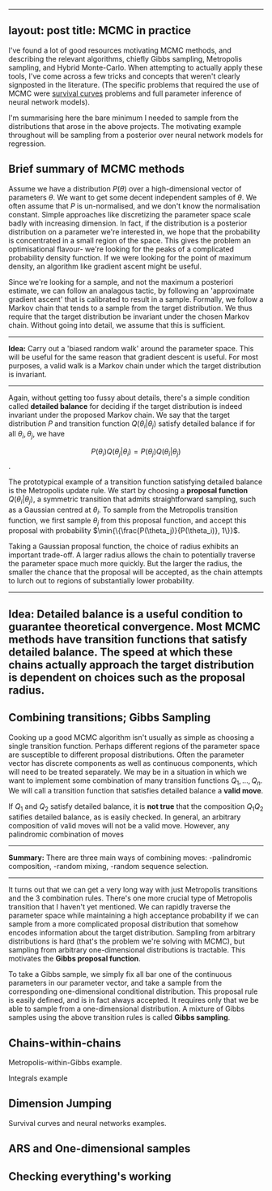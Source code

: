 <script type="text/x-mathjax-config"> MathJax.Hub.Config({ tex2jax: { inlineMath: [['$','$'], ['\\(','\\)']], processEscapes: true } }); </script> <script src="https://cdnjs.cloudflare.com/ajax/libs/mathjax/2.7.0/MathJax.js?config=TeX-AMS-MML_HTMLorMML" type="text/javascript"></script>

---
layout: post
title: MCMC in practice
---

I've found a lot of good resources motivating MCMC methods, and describing the relevant algorithms, chiefly Gibbs sampling, Metropolis sampling, and Hybrid Monte-Carlo. When attempting to actually apply these tools, I've come across a few tricks and concepts that weren't clearly signposted in the literature. (The specific problems that required the use of MCMC were [survival curves](https://hilbert-spaess.github.io/STATS-survival-curves/) problems and full parameter inference of neural network models).

I'm summarising here the bare minimum I needed to sample from the distributions that arose in the above projects. The motivating example throughout will be sampling from a posterior over neural network models for regression.

## Brief summary of MCMC methods

Assume we have a distribution $P(\theta)$ over a high-dimensional vector of parameters $\theta$. We want to get some decent independent samples of $\theta$. We often assume that $P$ is un-normalised, and we don't know the normalisation constant. Simple approaches like discretizing the parameter space scale badly with increasing dimension. In fact, if the distribution is a posterior distribution on a parameter we're interested in, we hope that the probability is concentrated in a small region of the space. This gives the problem an optimisational flavour- we're looking for the peaks of a complicated probability density function. If we were looking for the point of maximum density, an algorithm like gradient ascent might be useful.

Since we're looking for a sample, and not the maximum a posteriori estimate, we can follow an analagous tactic, by following an 'approximate gradient ascent' that is calibrated to result in a sample. Formally, we follow a Markov chain that tends to a sample from the target distribution. We thus require that the target distribution be invariant under the chosen Markov chain. Without going into detail, we assume that this is sufficient.


----

**Idea:** Carry out a 'biased random walk' around the parameter space. This will be useful for the same reason that gradient descent is useful. For most purposes, a valid walk is a Markov chain under which the target distribution is invariant.

----

Again, without getting too fussy about details, there's a simple condition called **detailed balance** for deciding if the target distribution is indeed invariant under the proposed Markov chain. We say that the target distribution $P$ and transition function $Q(\theta_i \vert \theta_j)$ satisfy detailed balance if for all $\theta_i, \theta_j$, we have 

$$P(\theta_i) Q(\theta_j \vert \theta_i) = P(\theta_j) Q(\theta_i \vert \theta_j)$$.

The prototypical example of a transition function satisfying detailed balance is the Metropolis update rule. We start by choosing a **proposal function** $Q(\theta_i \vert \theta_j)$, a symmetric transition that admits straightforward sampling, such as a Gaussian centred at $\theta_i$. To sample from the Metropolis transition function, we first sample $\theta_j$ from this proposal function, and accept this proposal with probability $\min{\{\frac{P(\theta_j)}{P(\theta_i)}, 1\}}$. 

Taking a Gaussian proposal function, the choice of radius exhibits an important trade-off. A larger radius allows the chain to potentially traverse the parameter space much more quickly. But the larger the radius, the smaller the chance that the proposal will be accepted, as the chain attempts to lurch out to regions of substantially lower probability. 

---
**Idea:** Detailed balance is a useful condition to guarantee theoretical convergence. Most MCMC methods have transition functions that satisfy detailed balance. The speed at which these chains actually approach the target distribution is dependent on choices such as the proposal radius.
---

## Combining transitions; Gibbs Sampling

Cooking up a good MCMC algorithm isn't usually as simple as choosing a single transition function. Perhaps different regions of the parameter space are susceptible to different proposal distributions. Often the parameter vector has discrete components as well as continuous components, which will need to be treated separately. We may be in a situation in which we want to implement some combination of many transition functions $Q_1, ..., Q_n$. We will call a transition function that satisfies detailed balance a **valid move**.

If $Q_1$ and $Q_2$ satisfy detailed balance, it is **not true** that the composition $Q_1 Q_2$ satifies detailed balance, as is easily checked. In general, an arbitrary composition of valid moves will not be a valid move. However, any palindromic combination of moves 

---
**Summary:** There are three main ways of combining moves: -palindromic composition, -random mixing, -random sequence selection.

---

It turns out that we can get a very long way with just Metropolis transitions and the 3 combination rules. There's one more crucial type of Metropolis transition that I haven't yet mentioned. We can rapidly traverse the parameter space while maintaining a high acceptance probability if we can sample from a more complicated proposal distribution that somehow encodes information about the target distribution. Sampling from arbitrary distributions is hard (that's the problem we're solving with MCMC), but sampling from arbitrary one-dimensional distributions is tractable. This motivates the **Gibbs proposal function**.

To take a Gibbs sample, we simply fix  all bar one of the continuous parameters in our parameter vector, and take a sample from the corresponding one-dimensional conditional distribution. This proposal rule is easily defined, and is in fact always accepted. It requires only that we be able to sample from a one-dimensional distribution. A mixture of Gibbs samples using the above transition rules is called **Gibbs sampling**.

## Chains-within-chains

Metropolis-within-Gibbs example.

Integrals example

## Dimension Jumping

Survival curves and neural networks examples.

## ARS and One-dimensional samples

## Checking everything's working
